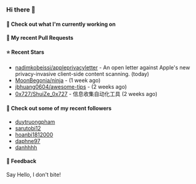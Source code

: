 ### Hi there 👋

#### 👷 Check out what I'm currently working on

#### 🔨 My recent Pull Requests


#### ⭐ Recent Stars

- [nadimkobeissi/appleprivacyletter](https://github.com/nadimkobeissi/appleprivacyletter) - An open letter against Apple&#39;s new privacy-invasive client-side content scanning. (today)
- [MoonBegonia/ninja](https://github.com/MoonBegonia/ninja) -  (1 week ago)
- [jbhuang0604/awesome-tips](https://github.com/jbhuang0604/awesome-tips) -  (2 weeks ago)
- [0x727/ShuiZe_0x727](https://github.com/0x727/ShuiZe_0x727) - 信息收集自动化工具 (2 weeks ago)

#### 👯 Check out some of my recent followers

- [duytruongpham](https://github.com/duytruongpham)
- [sarutobi12](https://github.com/sarutobi12)
- [hoanbi1812000](https://github.com/hoanbi1812000)
- [daphne97](https://github.com/daphne97)
- [danhhhh](https://github.com/danhhhh)

#### 💬 Feedback

Say Hello, I don't bite!